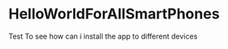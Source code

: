 HelloWorldForAllSmartPhones
===========================

Test To see how can i install the app to different devices